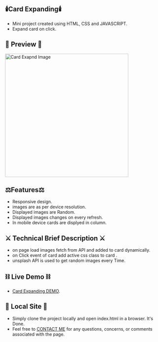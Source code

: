 ## :candle:Card Expanding:candle:
- Mini project created using HTML, CSS and JAVASCRIPT.
- Expand card on click.

## 🌱 Preview 🌱
<img src="https://github.com/CodeArcc/card_layout/blob/master/main/images/Expanding_cards.jpg" alt="Card Exapnd Image" width="400" height="400" />

## :balance_scale:Features:balance_scale:
- Responsive design.
- images are as per device resolution.
- Displayed images are Random.
- Displayed images changes on every refresh.
- In mobile device cards are displyed in column.

## :crossed_swords: Technical Brief Description :crossed_swords:
- on page load images fetch from API and added to card dynamically.
- on Click event of card add active css class to card .
- unsplash API is used to get random images every Time.

## :chains: Live Demo :chains:
- [Card Expanding DEMO](https://codearc.ml/1_card_Expanding/index.html).

## 💬 Local Site 💬
- Simply clone the project locally and open index.html in a browser. It's Done.
- Feel free to <a href="mailto:Codearctutorials@gmail.com">CONTACT ME</a> for any questions, concerns, or comments associated with the page.
